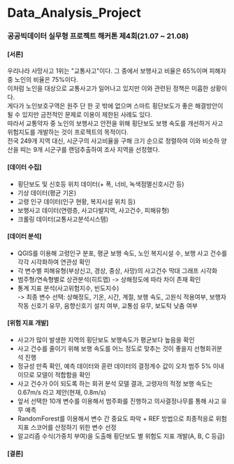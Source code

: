 # Data_Analysis_Project
### 공공빅데이터 실무형 프로젝트 해커톤 제4회(21.07 ~ 21.08)

#### [서론]  
우리나라 사망사고 1위는 "교통사고"이다. 그 중에서 보행사고 비율은 65%이며 피해자 중 노인의 비율은 75%이다.  
이처럼 노인을 대상으로 교통사고가 일어나고 있지만 이와 관련된 정책은 미흡한 상황이다.  
게다가 노인보호구역은 원주 단 한 곳 밖에 없으며 스마트 횡단보도가 좋은 해결방안이 될 수 있지만 금전적인 문제로 이용이 제한된 사례도 있다.  
따라서 교통약자 중 노인의 보행사고 안전을 위해 횡단보도 보행 속도를 개선하거 사고위험지도를 개발하는 것이 프로젝트의 목적이다.  
전국 249개 지역 대신, 시군구의 사고비율을 구해 크기 순으로 정렬하여 이와 비슷하 양산을 띠는 9개 시군구를 랜덤추출하여 조사 지역을 선정했다.  

#### [데이터 수집]
- 횡단보도 및 신호등 위치 데이터(+ 폭, 너비, 녹색점멸신호시간 등)
- 기상 데이터(평균 기온)
- 고령 인구 데이터(인구 현황, 복지시설 위치 등)
- 보행사고 데이터(연령층, 사고다발지역, 사고건수, 피해유형)
- 크롤링 데이터(교통사고분석시스템)

#### [데이터 분석]
- QGIS를 이용해 고령인구 분포, 평균 보행 속도, 노인 복지시설 수, 보행 사고 건수를 각각 시각화하여 연관성 확인
- 각 변수별 피해유형(부상신고, 경상, 중상, 사망)의 사고건수 막대 그래프 시각화
- 범주형/연속형별로 상관분석(히트맵) -> 상해정도에 따라 차이 존재 확인
- 통계 지표 분석(사고위험지수, 빈도지수)  
-> 최종 변수 선택: 상해정도, 기온, 시간, 계절, 보행 속도, 고원식 적용여부, 보행자 작동 신호기 유무, 음향신호기 설치 여부, 교통섬 유무, 보도턱 낮춤 여부

#### [위험 지표 개발]
- 사고가 많이 발생한 지역의 횡단보도 보행속도가 평균보다 높음을 확인
- 사고 건수를 줄이기 위해 보행 속도를 어느 정도로 맞추는 것이 좋을지 선형회귀분석 진행
- 정규성 만족 확인, 예측 데이터와 훈련 데이터의 결정계수 값이 오차 범주 5% 이내이므로 모델이 적합함을 확인
- 사고 건수가 0이 되도록 하는 회귀 분석 모델 결과, 고령자의 적정 보행 속도는 0.67m/s 라고 제안(현재, 0.8m/s)
- 앞서 선택한 10개 변수를 이용해서 범주화를 진행하고 의사결정나무를 통해 사고 유무 예측
- RandomForest를 이용해서 변수 간 중요도 파악 + REF 방법으로 최종적응로 위험지표 스코어를 산정하기 위한 변수 선정
- 알고리즘 수식(가중치 부여)을 도출해 횡단보도 별 위험도 지표 개발(A, B, C 등급)

#### [결론]
